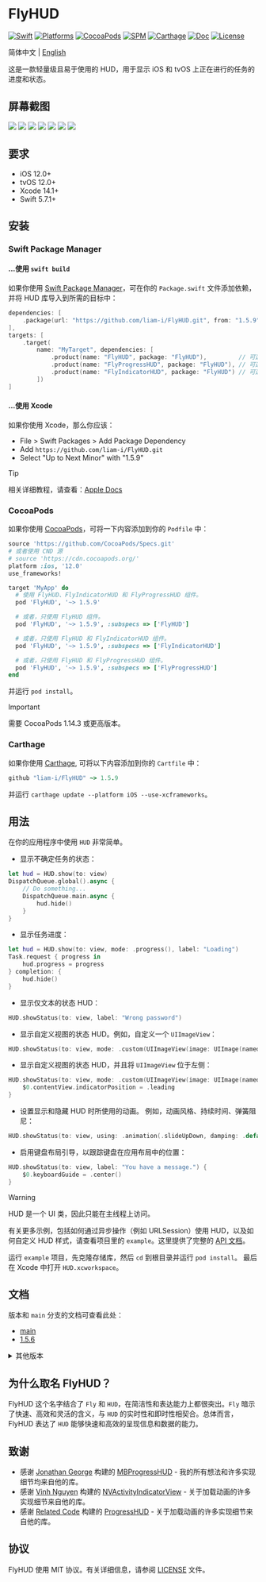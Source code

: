 # FlyHUD

[![Swift](https://img.shields.io/badge/Swift-5.7_5.8_5.9_5.10-orange?style=flat-square)](https://img.shields.io/badge/Swift-5.7_5.8_5.9_5.10-Orange?style=flat-square)
[![Platforms](https://img.shields.io/badge/Platforms-iOS_tvOS-yellowgreen?style=flat-square)](https://img.shields.io/badge/Platforms-iOS_tvOS-Green?style=flat-square)
[![CocoaPods](https://img.shields.io/cocoapods/v/FlyHUD.svg?style=flat)](https://cocoapods.org/pods/FlyHUD)
[![SPM](https://img.shields.io/badge/SPM-supported-DE5C43.svg?style=flat)](https://swift.org/package-manager)
[![Carthage](https://img.shields.io/badge/Carthage-supported-4BC51D.svg?style=flat-square)](https://github.com/Carthage/Carthage)
[![Doc](https://img.shields.io/badge/Swift-Doc-DE5C43.svg?style=flat)](https://liam-i.github.io/FlyHUD/main/documentation/flyhud)
[![License](https://img.shields.io/cocoapods/l/FlyHUD.svg?style=flat)](https://github.com/liam-i/FlyHUD/blob/main/LICENSE)

简体中文 | [English](./README.md)

这是一款轻量级且易于使用的 HUD，用于显示 iOS 和 tvOS 上正在进行的任务的进度和状态。

## 屏幕截图

[![](https://raw.githubusercontent.com/wiki/liam-i/FlyHUD/Screenshots/1-1-small.png)](https://raw.githubusercontent.com/wiki/liam-i/FlyHUD/Screenshots/1-1.png)
[![](https://raw.githubusercontent.com/wiki/liam-i/FlyHUD/Screenshots/1-2-small.png)](https://raw.githubusercontent.com/wiki/liam-i/FlyHUD/Screenshots/1-2.png)
[![](https://raw.githubusercontent.com/wiki/liam-i/FlyHUD/Screenshots/1-3-small.png)](https://raw.githubusercontent.com/wiki/liam-i/FlyHUD/Screenshots/1-3.png)
[![](https://raw.githubusercontent.com/wiki/liam-i/FlyHUD/Screenshots/1-4-small.png)](https://raw.githubusercontent.com/wiki/liam-i/FlyHUD/Screenshots/1-4.png)
[![](https://raw.githubusercontent.com/wiki/liam-i/FlyHUD/Screenshots/1-6-small.png)](https://raw.githubusercontent.com/wiki/liam-i/FlyHUD/Screenshots/1-6.png)
[![](https://raw.githubusercontent.com/wiki/liam-i/FlyHUD/Screenshots/1-8-small.png)](https://raw.githubusercontent.com/wiki/liam-i/FlyHUD/Screenshots/1-8.png)
[![](https://raw.githubusercontent.com/wiki/liam-i/FlyHUD/Screenshots/1-7-small.png)](https://raw.githubusercontent.com/wiki/liam-i/FlyHUD/Screenshots/1-7.png)

## 要求

* iOS 12.0+ 
* tvOS 12.0+ 
* Xcode 14.1+
* Swift 5.7.1+

## 安装

### Swift Package Manager

#### ...使用 `swift build`

如果你使用 [Swift Package Manager](https://www.swift.org/documentation/package-manager)，可在你的 `Package.swift` 文件添加依赖，并将 HUD 库导入到所需的目标中：

```swift
dependencies: [
    .package(url: "https://github.com/liam-i/FlyHUD.git", from: "1.5.9")
],
targets: [
    .target(
        name: "MyTarget", dependencies: [
            .product(name: "FlyHUD", package: "FlyHUD"),         // 可选
            .product(name: "FlyProgressHUD", package: "FlyHUD"), // 可选
            .product(name: "FlyIndicatorHUD", package: "FlyHUD") // 可选
        ])
]
```

#### ...使用 Xcode

如果你使用 Xcode，那么你应该：

- File > Swift Packages > Add Package Dependency
- Add `https://github.com/liam-i/FlyHUD.git`
- Select "Up to Next Minor" with "1.5.9"

> [!TIP]
> 相关详细教程，请查看：[Apple Docs](https://developer.apple.com/documentation/xcode/adding-package-dependencies-to-your-app)

### CocoaPods

如果你使用 [CocoaPods](https://cocoapods.org)，可将一下内容添加到你的 `Podfile` 中：

```ruby
source 'https://github.com/CocoaPods/Specs.git'
# 或者使用 CND 源
# source 'https://cdn.cocoapods.org/'
platform :ios, '12.0'
use_frameworks!

target 'MyApp' do
  # 使用 FlyHUD、FlyIndicatorHUD 和 FlyProgressHUD 组件。
  pod 'FlyHUD', '~> 1.5.9'

  # 或者，只使用 FlyHUD 组件。
  pod 'FlyHUD', '~> 1.5.9', :subspecs => ['FlyHUD']

  # 或者，只使用 FlyHUD 和 FlyIndicatorHUD 组件。
  pod 'FlyHUD', '~> 1.5.9', :subspecs => ['FlyIndicatorHUD']

  # 或者，只使用 FlyHUD 和 FlyProgressHUD 组件。
  pod 'FlyHUD', '~> 1.5.9', :subspecs => ['FlyProgressHUD']
end
```

并运行 `pod install`。

> [!IMPORTANT]  
> 需要 CocoaPods 1.14.3 或更高版本。

### Carthage

如果你使用 [Carthage](https://github.com/Carthage/Carthage), 可将以下内容添加到你的 `Cartfile` 中：

```ruby
github "liam-i/FlyHUD" ~> 1.5.9
```

并运行 `carthage update --platform iOS --use-xcframeworks`。

## 用法

在你的应用程序中使用 `HUD` 非常简单。

* 显示不确定任务的状态：

```swift
let hud = HUD.show(to: view)
DispatchQueue.global().async {
    // Do something...
    DispatchQueue.main.async {
        hud.hide()
    }
}
```

* 显示任务进度：

```swift
let hud = HUD.show(to: view, mode: .progress(), label: "Loading")
Task.request { progress in
    hud.progress = progress
} completion: {
    hud.hide()
}
```

* 显示仅文本的状态 HUD：

```swift
HUD.showStatus(to: view, label: "Wrong password")
```

* 显示自定义视图的状态 HUD。例如，自定义一个 `UIImageView`：

```swift
HUD.showStatus(to: view, mode: .custom(UIImageView(image: UIImage(named: "Checkmark")?.withRenderingMode(.alwaysTemplate))), label: "Completed")
```

* 显示自定义视图的状态 HUD，并且将 `UIImageView` 位于左侧：

```swift
HUD.showStatus(to: view, mode: .custom(UIImageView(image: UIImage(named: "warning"))), label: "You have an unfinished task.") {
    $0.contentView.indicatorPosition = .leading
}
```

* 设置显示和隐藏 HUD 时所使用的动画。 例如，动画风格、持续时间、弹簧阻尼：

```swift
HUD.showStatus(to: view, using: .animation(.slideUpDown, damping: .default, duration: 0.3), label: "Wrong password")
```

* 启用键盘布局引导，以跟踪键盘在应用布局中的位置：

```swift
HUD.showStatus(to: view, label: "You have a message.") {
    $0.keyboardGuide = .center()
}
```

> [!WARNING]
> HUD 是一个 UI 类，因此只能在主线程上访问。

有关更多示例，包括如何通过异步操作（例如 URLSession）使用 HUD，以及如何自定义 HUD 样式，请查看项目里的 `example`。这里提供了完整的 [API 文档](https://liam-i.github.io/FlyHUD/main/documentation/flyhud)。

运行 `example` 项目，先克隆存储库，然后 `cd` 到根目录并运行 `pod install`。 最后在 Xcode 中打开 `HUD.xcworkspace`。

## 文档

版本和 `main` 分支的文档可查看此处：

* [main](https://liam-i.github.io/FlyHUD/main/documentation/flyhud)
* [1.5.6](https://liam-i.github.io/FlyHUD/1.5.6/documentation/flyhud)

<details>
  <summary>
  其他版本
  </summary>

* [1.5.4](https://liam-i.github.io/FlyHUD/1.5.4/documentation/lphud)
* [1.5.3](https://liam-i.github.io/FlyHUD/1.5.3/documentation/lphud)
* [1.4.0](https://liam-i.github.io/FlyHUD/1.4.0/documentation/lphud)
* [1.3.7](https://liam-i.github.io/FlyHUD/1.3.7/documentation/lphud)
* [1.2.6](https://liam-i.github.io/FlyHUD/1.2.6/documentation/lphud)
* [1.1.0](https://liam-i.github.io/FlyHUD/1.1.0/documentation/lpprogresshud)

  </details>

## 为什么取名 FlyHUD？

FlyHUD 这个名字结合了 `Fly` 和 `HUD`，在简洁性和表达能力上都很突出。`Fly` 暗示了快速、高效和灵活的含义，与 `HUD` 的实时性和即时性相契合。总体而言，FlyHUD 表达了 `HUD` 能够快速和高效的呈现信息和数据的能力。

## 致谢

* 感谢 [Jonathan George](https://github.com/jdg) 构建的 [MBProgressHUD](https://github.com/jdg/MBProgressHUD) - 我的所有想法和许多实现细节均来自他的库。
* 感谢 [Vinh Nguyen](https://github.com/ninjaprox) 构建的 [NVActivityIndicatorView](https://github.com/ninjaprox/NVActivityIndicatorView) - 关于加载动画的许多实现细节来自他的库。
* 感谢 [Related Code](https://github.com/relatedcode) 构建的 [ProgressHUD](https://github.com/relatedcode/ProgressHUD) - 关于加载动画的许多实现细节来自他的库。

## 协议

FlyHUD 使用 MIT 协议。有关详细信息，请参阅 [LICENSE](./LICENSE) 文件。
